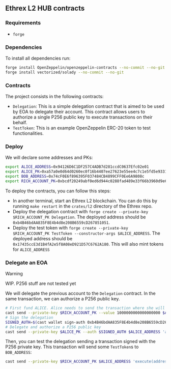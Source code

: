 ## Ethrex L2 HUB contracts

### Requirements

- `forge`

### Dependencies

To install all dependencies run:

```bash
forge install OpenZeppelin/openzeppelin-contracts --no-commit --no-git
forge install vectorized/solady --no-commit --no-git
```

### Contracts

The project consists in the following contracts:

- `Delegation`: This is a simple delegation contract that is aimed to be used by EOA to delegate their account. This contract allows users to authorize a single P256 public key to execute transactions on their behalf.
- `TestToken`: This is an example OpenZeppelin ERC-20 token to test functionalities.

### Deploy

We will declare some addresses and PKs:

```bash
export ALICE_ADDRESS=0x94126D6C1DF257C4ADB7d281ccdC0637Efc02e01
export ALICE_PK=0xa57a0e0d64d0260ec0f16b4407ee27623e55ee4c7c1e5fd5e9331a57a35b462d
export BOB_ADDRESS=0x74cF0E6f896395F037484CB4899CFF0Ee6A9808c
export RICH_ACCOUNT_PK=0xbcdf20249abf0ed6d944c0288fad489e33f66b3960d9e6229c1cd214ed3bbe31
```

To deploy the contracts, you can follow this steps:

- In another terminal, start an Ethrex L2 blockchain. You can do this by running `make restart` in the `crates/l2` directory of the Ethrex repo.
- Deploy the delegation contract with `forge create --private-key $RICH_ACCOUNT_PK Delegation`. The deployed address should be `0xb4B46bdAA835F8E4b4d8e208B6559cD267851051`.
- Deploy the test token with `forge create --private-key $RICH_ACCOUNT_PK TestToken --constructor-args $ALICE_ADDRESS`. The deployed address should be `0x17435ccE3d1B4fA2e5f8A08eD921D57C6762A180`. This will also mint tokens for `ALICE_ADDRESS`

### Delegate an EOA

> [!WARNING]
> WIP. P256 stuff are not tested yet

We will delegate the previous account to the `Delegation` contract. In the same transaction, we can authorize a P256 public key.

```bash
# First fund ALICE. Alice needs to send the transaction where she will delegate her account
cast send --private-key $RICH_ACCOUNT_PK --value 1000000000000000000 $ALICE_ADDRESS
# Sign the delegation
SIGNED_AUTH=$(cast wallet sign-auth 0xb4B46bdAA835F8E4b4d8e208B6559cD267851051 --private-key $ALICE_PK)
# Delegate and authorize a P256 public key
cast send --private-key $ALICE_PK --auth $SIGNED_AUTH $ALICE_ADDRESS 'authorize((uint256,uint256))' (<P256_PUBLIC_X>, <P256_PUBLIC_Y>)
```

Then, you can test the delegation sending a transaction signed with the P256 private key. This transaction will send some `TestToken`s to `BOB_ADDRESS`:

```bash
cast send --private-key $RICH_ACCOUNT_PK $ALICE_ADDRESS 'execute(address,uint256,bytes,(uint256,uint256),(bytes,string,uint16,uint16,bool))' 0x17435ccE3d1B4fA2e5f8A08eD921D57C6762A180 0 $(cast calldata 'transfer(address,uint256)' $BOB_ADDRESS 100000000000000000) (<P256_SIG_X>, <P256_SIG_Y>) (WebAuthnP256.Metadata)
```

